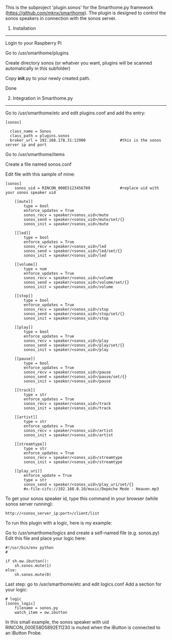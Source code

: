 This is the subproject 'plugin.sonos' for the Smarthome.py framework (https://github.com/mknx/smarthome).
The plugin is designed to control the sonos speakers in connection with the sonos server.

1. Installation
-----------------------------

  Login to your Raspberry Pi
  
  Go to /usr/smarthome/plugins
  
  Create directory sonos (or whatver you want, plugins will be scanned automatically in this subfolder)
  
  Copy __init__.py to your newly created path.
  
  Done


2. Integration in Smarthome.py
------------------------------

  Go to /usr/smarthome/etc and edit plugins.conf and add ths entry:
  
  
    [sonos]
  
      class_name = Sonos
      class_path = plugins.sonos
      broker_url = 192.168.178.31:12900               #this is the sonos server ip and port


  Go to /usr/smarthome/items
    
  Create a file named sonos.conf
  
  Edit file with this sample of mine:
  
  
    [sonos]
        sonos_uid = RINCON_000E5123456789             #replace uid with your sonos speaker uid

        [[mute]]
            type = bool
            enforce_updates = True
            sonos_recv = speaker/<sonos_uid>/mute
            sonos_send = speaker/<sonos_uid>/mute/set/{}
            sonos_init = speaker/<sonos_uid>/mute

        [[led]]
            type = bool
            enforce_updates = True
            sonos_recv = speaker/<sonos_uid>/led
            sonos_send = speaker/<sonos_uid>/led/set/{}
            sonos_init = speaker/<sonos_uid>/led

        [[volume]]
            type = num
            enforce_updates = True
            sonos_recv = speaker/<sonos_uid>/volume
            sonos_send = speaker/<sonos_uid>/volume/set/{}
            sonos_init = speaker/<sonos_uid>/volume

        [[stop]]
            type = bool
            enforce_updates = True
            sonos_recv = speaker/<sonos_uid>/stop
            sonos_send = speaker/<sonos_uid>/stop/set/{}
            sonos_init = speaker/<sonos_uid>/stop

        [[play]]
            type = bool
            enforce_updates = True
            sonos_recv = speaker/<sonos_uid>/play
            sonos_send = speaker/<sonos_uid>/play/set/{}
            sonos_init = speaker/<sonos_uid>/play

        [[pause]]
            type = bool
            enforce_updates = True
            sonos_recv = speaker/<sonos_uid>/pause
            sonos_send = speaker/<sonos_uid>/pause/set/{}
            sonos_init = speaker/<sonos_uid>/pause

        [[track]]
            type = str
            enforce_updates = True
            sonos_recv = speaker/<sonos_uid>/track
            sonos_init = speaker/<sonos_uid>/track

        [[artist]]
            type = str
            enforce_updates = True
            sonos_recv = speaker/<sonos_uid>/artist
            sonos_init = speaker/<sonos_uid>/artist

        [[streamtype]]
            type = str
            enforce_updates = True
            sonos_recv = speaker/<sonos_uid>/streamtype
            sonos_init = speaker/<sonos_uid>/streamtype

        [[play_uri]]
            enforce_update = True
            type = str
            sonos_send = speaker/<sonos_uid>/play_uri/set/{}
            #x-file-cifs://192.168.0.10/music/Depeche Mode - Heaven.mp3

  
  To get your sonos speaker id, type this command in your browser (while sonos server running):
  
    http://<sonos_server_ip:port>/client/list
      

  To run this plugin with a logic, here is my example:
    
  Go to /usr/smarthome/logics and create a self-named file (e.g. sonos.py)
  Edit this file and place your logic here:
    
    
    #!/usr/bin/env python
    #

    if sh.ow.ibutton():
        sh.sonos.mute(1)
    else:
        sh.sonos.mute(0)

    
  Last step: go to /usr/smarthome/etc and edit logics.conf
  Add a section for your logic:
    
    # logic
    [sonos_logic]
        filename = sonos.py
        watch_item = ow.ibutton
    
    
  In this small example, the sonos speaker with uid RINCON_000E58D5892E11230 is muted when the iButton is connected
  to an iButton Probe.
    
